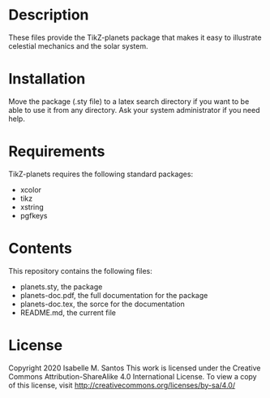 # Description
These files provide the TikZ-planets package that makes it easy to illustrate celestial mechanics and the solar system. 

# Installation

   Move the package (.sty file) to a latex search directory if
   you want to be able to use it from any directory.  Ask your 
   system administrator if you need help.

# Requirements
TikZ-planets requires the following standard packages:

- xcolor
- tikz
- xstring
- pgfkeys

# Contents
This repository contains the following files:

- planets.sty, the package
- planets-doc.pdf, the full documentation for the package
- planets-doc.tex, the sorce for the documentation
- README.md, the current file

# License
Copyright 2020 Isabelle M. Santos
This work is licensed under the Creative Commons Attribution-ShareAlike 4.0 International License. To view a copy of this license, visit http://creativecommons.org/licenses/by-sa/4.0/